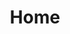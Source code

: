 ---
html_title: Home
layout: 2006_home
old_website: true
permalink: /134.html
published: true
title: Home
---